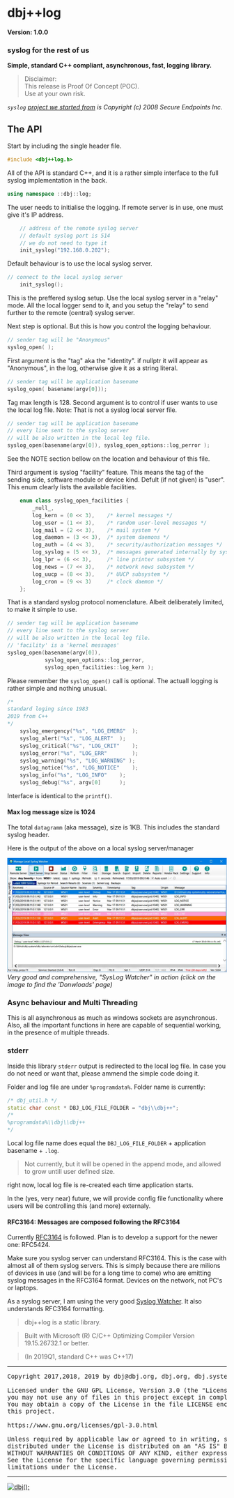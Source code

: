 
# dbj++log 

**Version: 1.0.0**

### syslog for the rest of us

**Simple, standard C++ compliant, asynchronous, fast, logging library.**

> Disclaimer: <br/>
> This release is Proof Of Concept (POC). <br/>
> Use at your own risk.

*`syslog` [project we started from](https://github.com/asankah/syslog-win32) is Copyright (c) 2008 Secure Endpoints Inc.*
## The API
Start by including the single header file.
```cpp
#include <dbj++log.h>
```
All of the API is standard C++, and it is a rather simple interface to
 the full syslog implementation in the back.
```cpp
using namespace ::dbj::log;
```

The user needs to initialise the logging. If remote server is in use, one must give it's IP address.
```cpp
    // address of the remote syslog server
    // default syslog port is 514
    // we do not need to type it
	init_syslog("192.168.0.202");
```

Default behaviour is to use the local syslog server.

```cpp
// connect to the local syslog server
	init_syslog();
```
This is the preffered syslog setup. Use the local syslog server in a "relay" mode. All the local logger send to it, and you setup the "relay" to send further to the remote  (central)  syslog server.

Next step is optional. But this is how you control the logging behaviour.
```cpp
// sender tag will be "Anonymous"
syslog_open( );
```
First argument is the "tag" aka the "identity".
if nullptr it will appear as "Anonymous", in the log, otherwise give it as a string literal.
```cpp
// sender tag will be application basename
syslog_open( basename(argv[0]));
```
Tag max length is 128. Second argument is to control if user wants to use the local log file. Note: That is not a syslog local server file.
```cpp
// sender tag will be application basename
// every line sent to the syslog server
// will be also written in the local log file.
syslog_open(basename(argv[0]), syslog_open_options::log_perror );
``` 
See the NOTE section bellow on the location and behaviour of this file.

Third argument is syslog "facility" feature. This means the tag of the sending side, software module or device kind. Defult (if not given) is "user".
This enum clearly lists the available facilities.
```cpp
	enum class syslog_open_facilities {
		_null_,
		log_kern = (0 << 3), 	/* kernel messages */
		log_user = (1 << 3), 	/* random user-level messages */
		log_mail = (2 << 3), 	/* mail system */
		log_daemon = (3 << 3), 	/* system daemons */
		log_auth = (4 << 3), 	/* security/authorization messages */
		log_syslog = (5 << 3), 	/* messages generated internally by syslogd */
		log_lpr = (6 << 3), 	/* line printer subsystem */
		log_news = (7 << 3), 	/* network news subsystem */
		log_uucp = (8 << 3), 	/* UUCP subsystem */
		log_cron = (9 << 3) 	/* clock daemon */
	};
```
That is a standard syslog protocol nomenclature. Albeit deliberately limited, to make it simple to use.
```cpp
// sender tag will be application basename
// every line sent to the syslog server
// will be also written in the local log file.
// 'facility' is a 'kernel messages'
syslog_open(basename(argv[0]), 
            syslog_open_options::log_perror,
            syslog_open_facilities::log_kern );
``` 
Please remember the `syslog_open()` call is optional. The actuall logging is rather simple and nothing unusual.

```cpp
/* 
standard loging since 1983
2019 from C++
*/
	syslog_emergency("%s", "LOG_EMERG"	);
	syslog_alert("%s", "LOG_ALERT"	);
	syslog_critical("%s", "LOG_CRIT"	);
	syslog_error("%s", "LOG_ERR"		);
	syslog_warning("%s", "LOG_WARNING" );
	syslog_notice("%s", "LOG_NOTICE"	);
	syslog_info("%s", "LOG_INFO"	);
	syslog_debug("%s", argv[0]		);
```
Interface is identical to the `printf()`. 
#### Max log message size is 1024
The total `datagramm` 
(aka message), size is 1KB. This includes the standard syslog header.

Here is the output of the above on a local syslog server/manager

[![Local syslog server](./media/syslogwatcher.com.jpg)](https://syslogwatcher.com "syslogwatcher")  
*Very good and comprehensive, "SysLog Watcher" in action (click on the image to find the 'Donwloads' page)*

### Async behaviour and Multi Threading

This is all asynchronous as much as windows sockets are asynchronous.
Also, all the important functions in here are capable of sequential working, 
in the presence of multiple threads.
### stderr
Inside this library `stderr` output is redirected to the local log file.
In case you do not need or want that, please ammend the simple code doing it.

Folder and log file are under `%programdata%`. Folder name is currently:

```cpp
/* dbj_util.h */
static char const * DBJ_LOG_FILE_FOLDER = "dbj\\dbj++";
/*
%programdata%\\dbj\\dbj++
*/
```
Local log file name does equal the `DBJ_LOG_FILE_FOLDER` + application basename + `.log`.

> Not currently, but it will be opened in the append mode, and allowed to grow untill user defined size.

right now, local log file is re-created each time application starts. 

In the (yes, very near) future, we will provide config file functionality where users will be controlling this (and more) externaly.


#### RFC3164: Messages are composed following the RFC3164

Currently [RFC3164](https://tools.ietf.org/html/rfc3164) is followed. 
Plan is to develop a support for the newer one: RFC5424.

Make sure you syslog server can understand RFC3164. 
This is the case with almost all of them syslog servers. 
This is simply because there are milions of devices in use (and will be for a long time to come) who are emitting 
syslog messages in the RFC3164 format. 
Devices on the network, not PC's or laptops.

As a syslog server, I am using the very good
[Syslog Watcher](https://syslogwatcher.com/). It also understands RFC3164 formatting. 


> dbj++log is a static library. 

> Built with Microsoft (R) C/C++ Optimizing Compiler Version 19.15.26732.1 or better.

> (In 2019Q1, standard C++ was C++17)


-------------------------------------

<pre>
Copyright 2017,2018, 2019 by dbj@dbj.org, dbj.org, dbj.systems ltd.

Licensed under the GNU GPL License, Version 3.0 (the "License");
you may not use any of files in this project except in compliance with the License.
You may obtain a copy of the License in the file LICENSE enclosed in
this project.

https://www.gnu.org/licenses/gpl-3.0.html

Unless required by applicable law or agreed to in writing, software
distributed under the License is distributed on an "AS IS" BASIS,
WITHOUT WARRANTIES OR CONDITIONS OF ANY KIND, either express or implied.
See the License for the specific language governing permissions and
limitations under the License.
</pre>
---------------------------------------------------------------------  

[![dbj();](http://dbj.org/wp-content/uploads/2015/12/cropped-dbj-icon-e1486129719897.jpg)](http://www.dbj.org "dbj")  

